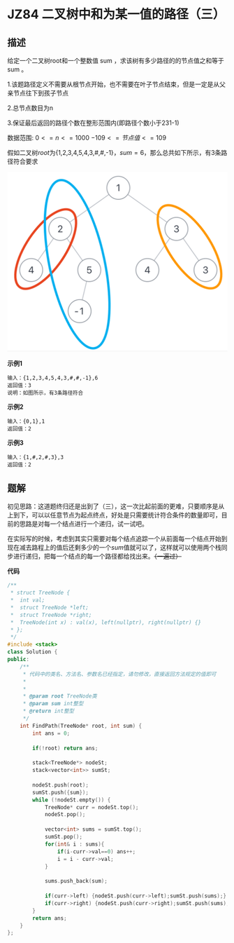 # JZ84 二叉树中和为某一值的路径（三）

## 描述

给定一个二叉树root和一个整数值 sum ，求该树有多少路径的的节点值之和等于 sum 。 

<!--more-->

1.该题路径定义不需要从根节点开始，也不需要在叶子节点结束，但是一定是从父亲节点往下到孩子节点  

2.总节点数目为n   

3.保证最后返回的路径个数在整形范围内(即路径个数小于231-1)    

数据范围:  $0<=n<=1000$  $−109<=节点值<=109$

假如二叉树$root$为{1,2,3,4,5,4,3,#,#,-1}，$sum=6$，那么总共如下所示，有3条路径符合要求  

![imgs](./imgs/JZ84_describe.png)

**示例1**

```
输入：{1,2,3,4,5,4,3,#,#,-1},6
返回值：3
说明：如图所示，有3条路径符合      
```

**示例2**

```
输入：{0,1},1
返回值：2
```

**示例3**

```
输入：{1,#,2,#,3},3
返回值：2
```

## 题解

初见思路：这道题终归还是出到了（三），这一次比起前面的更难，只要顺序是从上到下，可以以任意节点为起点终点，好处是只需要统计符合条件的数量即可，目前的思路是对每一个结点进行一个递归，试一试吧。

在实际写的时候，考虑到其实只需要对每个结点追踪一个从前面每一个结点开始到现在减去路程上的值后还剩多少的一个$sum$值就可以了，这样就可以使用两个栈同步进行递归，把每一个结点的每一个路径都给找出来。~~（一遍过）~~

**代码**

```C++
/**
 * struct TreeNode {
 *	int val;
 *	struct TreeNode *left;
 *	struct TreeNode *right;
 *	TreeNode(int x) : val(x), left(nullptr), right(nullptr) {}
 * };
 */
#include <stack>
class Solution {
public:
    /**
     * 代码中的类名、方法名、参数名已经指定，请勿修改，直接返回方法规定的值即可
     *
     * 
     * @param root TreeNode类 
     * @param sum int整型 
     * @return int整型
     */
    int FindPath(TreeNode* root, int sum) {
        int ans = 0;

        if(!root) return ans;

        stack<TreeNode*> nodeSt;
        stack<vector<int>> sumSt;
        
        nodeSt.push(root);
        sumSt.push({sum});
        while (!nodeSt.empty()) {
            TreeNode* curr = nodeSt.top();
            nodeSt.pop();

            vector<int> sums = sumSt.top();
            sumSt.pop();
            for(int& i : sums){
                if(i-curr->val==0) ans++;
                i = i - curr->val;
            }

            sums.push_back(sum);

            if(curr->left) {nodeSt.push(curr->left);sumSt.push(sums);}
            if(curr->right) {nodeSt.push(curr->right);sumSt.push(sums);}
        }
        return ans;
    }
};
```